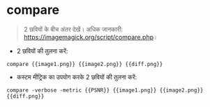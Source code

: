 # compare

> 2 छवियों के बीच अंतर देखें।
> अधिक जानकारी: <https://imagemagick.org/script/compare.php>।

- 2 छवियों की तुलना करें:

`compare {{image1.png}} {{image2.png}} {{diff.png}}`

- कस्टम मीट्रिक का उपयोग करके 2 छवियों की तुलना करें:

`compare -verbose -metric {{PSNR}} {{image1.png}} {{image2.png}} {{diff.png}}`
